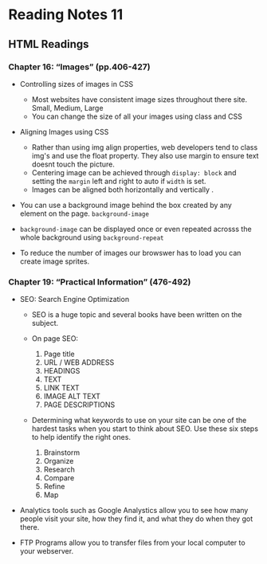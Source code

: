 # Reading Notes 11

## HTML Readings

### Chapter 16: “Images” (pp.406-427)

* Controlling sizes of images in CSS  
  - Most websites have consistent image sizes throughout there site.  Small, Medium, Large  
  - You can change the size of all your images using class and CSS  

* Aligning Images using CSS  
  - Rather than using img align properties, web developers tend to class img's and use the float property.  They also use margin to ensure text doesnt touch the picture.  
  - Centering image can be achieved through `display: block` and setting the `margin` left and right to auto if `width` is set.  
  - Images can be aligned both horizontally and vertically . 

* You can use a background image behind the box created by any element on the page. `background-image`

* `background-image` can be displayed once or even repeated acrosss the whole background using `background-repeat`  

* To reduce the number of images our browswer has to load you can create image sprites.  


### Chapter 19: “Practical Information” (476-492)

* SEO: Search Engine Optimization  
  - SEO is a huge topic and several books have been written on the subject.  
  - On page SEO: 
    1. Page title  
    2. URL / WEB ADDRESS  
    3. HEADINGS  
    4. TEXT  
    5. LINK TEXT  
    6. IMAGE ALT TEXT  
    7. PAGE DESCRIPTIONS  

  - Determining what keywords to use on your site can be one of the hardest tasks when you start to think about SEO. Use these six steps to help identify the right ones.  
    1. Brainstorm  
    2. Organize  
    3. Research  
    4. Compare  
    5. Refine  
    6. Map 


* Analytics tools such as Google Analystics allow you to see how many people visit your site, how they find it, and what they do when they got there.  
* FTP Programs allow you to transfer files from your local computer to your webserver.  


